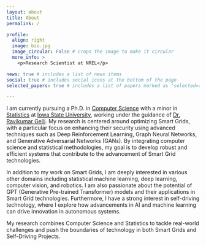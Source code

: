 ```yaml
---
layout: about
title: About
permalink: /

profile:
  align: right
  image: bio.jpg
  image_circular: False # crops the image to make it circular
  more_info: >
    <p>Research Scientist at NREL</p>

news: true # includes a list of news items
social: true # includes social icons at the bottom of the page
selected_papers: true # includes a list of papers marked as "selected={true}"

---
```


I am currently pursuing a Ph.D. in [Computer Science](https://www.cs.iastate.edu/) with a minor in [Statistics](https://www.stat.iastate.edu) at [Iowa State University](https://www.iastate.edu/), working under the guidance of [Dr. Ravikumar Gelli](https://www.engineering.iastate.edu/people/profile/gelli/). My research is centered around optimizing Smart Grids, with a particular focus on enhancing their security using advanced techniques such as Deep Reinforcement Learning, Graph Neural Networks, and Generative Adversarial Networks (GANs). By integrating computer science and statistical methodologies, my goal is to develop robust and efficient systems that contribute to the advancement of Smart Grid technologies.

In addition to my work on Smart Grids, I am deeply interested in various other domains including statistical machine learning, deep learning, computer vision, and robotics. I am also passionate about the potential of GPT (Generative Pre-trained Transformer) models and their applications in Smart Grid technologies. Furthermore, I have a strong interest in self-driving technology, where I explore how advancements in AI and machine learning can drive innovation in autonomous systems.

My research combines Computer Science and Statistics to tackle real-world challenges and push the boundaries of technology in both Smart Grids and Self-Driving Projects.
